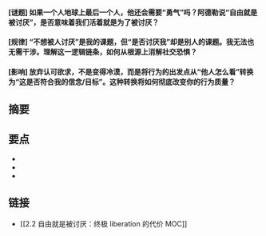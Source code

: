 #### [谜题] 如果一个人地球上最后一个人，他还会需要“勇气”吗？阿德勒说“自由就是被讨厌”，是否意味着我们活着就是为了被讨厌？


#### [规律] “不想被人讨厌”是我的课题，但“是否讨厌我”却是别人的课题。我无法也无需干涉。理解这一逻辑链条，如何从根源上消解社交恐惧？


#### [影响] 放弃认可欲求，不是变得冷漠，而是将行为的出发点从“他人怎么看”转换为“这是否符合我的信念/目标”。这种转换将如何彻底改变你的行为质量？


## 摘要


## 要点

- 
- 
- 

## 链接

- [[2.2 自由就是被讨厌：终极 liberation 的代价 MOC]]
